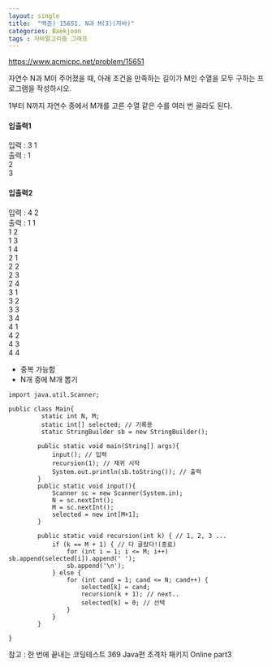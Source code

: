 ```yaml
---
layout: single
title:  "백준) 15651. N과 M(3)(자바)"
categories: Baekjoon
tags : 자바알고리즘 그래프
---
```


https://www.acmicpc.net/problem/15651

자연수 N과 M이 주어졌을 때, 아래 조건을 만족하는 길이가 M인 수열을 모두 구하는 프로그램을 작성하시오.

1부터 N까지 자연수 중에서 M개를 고른 수열
같은 수를 여러 번 골라도 된다.

#### 입출력1
입력 : 3 1  
출력 : 
1  
2  
3    


#### 입출력2
입력 : 4 2    
출력 : 
1 1  
1 2  
1 3  
1 4  
2 1  
2 2  
2 3  
2 4  
3 1  
3 2  
3 3  
3 4  
4 1  
4 2  
4 3  
4 4  

 
- 중복 가능함
- N개 중에 M개 뽑기

```
import java.util.Scanner;

public class Main{
         static int N, M;
         static int[] selected; // 기록용
         static StringBuilder sb = new StringBuilder();

        public static void main(String[] args){
            input(); // 입력
            recursion(1); // 재귀 시작
            System.out.println(sb.toString()); // 출력
        }
        public static void input(){
            Scanner sc = new Scanner(System.in);
            N = sc.nextInt();
            M = sc.nextInt();
            selected = new int[M+1];
        }

        public static void recursion(int k) { // 1, 2, 3 ...
            if (k == M + 1) { // 다 골랐다!(종료)
                for (int i = 1; i <= M; i++) sb.append(selected[i]).append(' ');
                sb.append('\n');
            } else {
                for (int cand = 1; cand <= N; cand++) {
                    selected[k] = cand;
                    recursion(k + 1); // next..
                    selected[k] = 0; // 선택
                }
            }
        }

}
```
참고 : 한 번에 끝내는 코딩테스트 369 Java편 초격차 패키지 Online part3 